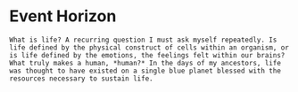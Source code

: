 # Event Horizon

    What is life? A recurring question I must ask myself repeatedly. Is life defined by the physical construct of cells within an organism, or is life defined by the emotions, the feelings felt within our brains? What truly makes a human, *human?* In the days of my ancestors, life was thought to have existed on a single blue planet blessed with the resources necessary to sustain life.
